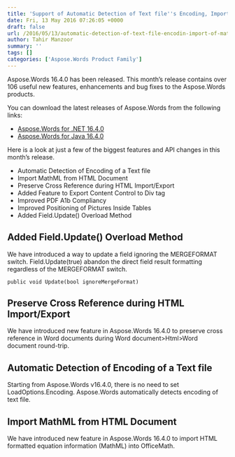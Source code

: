 ```yaml
---
title: 'Support of Automatic Detection of Text file''s Encoding, Import of MathML from HTML and Cross References are Preserved during HTML Import/Export in Aspose.Words 16.4.0'
date: Fri, 13 May 2016 07:26:05 +0000
draft: false
url: /2016/05/13/automatic-detection-of-text-file-encodin-import-of-mathml-from-html-and-cross-references-are-preserved-during-html-import-export-in-aspose.words-16.4.0.html/
author: Tahir Manzoor
summary: ''
tags: []
categories: ['Aspose.Words Product Family']
---
```


[](http://www.aspose.com/.net/word-component.aspx)Aspose.Words 16.4.0 has been released. This month’s release contains over 106 useful new features, enhancements and bug fixes to the Aspose.Words products.

You can download the latest releases of Aspose.Words from the following links:

*   [Aspose.Words for .NET 16.4.0][1]
*   [Aspose.Words for Java 16.4.0][2]

Here is a look at just a few of the biggest features and API changes in this month’s release.

*   Automatic Detection of Encoding of a Text file
*   Import MathML from HTML Document
*   Preserve Cross Reference during HTML Import/Export
*   Added Feature to Export Content Control to Div tag
*   Improved PDF A1b Compliancy
*   Improved Positioning of Pictures Inside Tables
*   Added Field.Update() Overload Method

## Added Field.Update() Overload Method

We have introduced a way to update a field ignoring the MERGEFORMAT switch. Field.Update(true) abandon the direct field result formatting regardless of the MERGEFORMAT switch.

```
public void Update(bool ignoreMergeFormat) 
```

## Preserve Cross Reference during HTML Import/Export

We have introduced new feature in Aspose.Words 16.4.0 to preserve cross reference in Word documents during Word document>Html>Word document round-trip.

## Automatic Detection of Encoding of a Text file

Starting from Aspose.Words v16.4.0, there is no need to set LoadOptions.Encoding. Aspose.Words automatically detects encoding of text file.

## Import MathML from HTML Document

We have introduced new feature in Aspose.Words 16.4.0 to import HTML formatted equation information (MathML) into OfficeMath.




[1]: http://www.aspose.com/downloads/words-family/net
[2]: http://www.aspose.com/downloads/words-family/java




